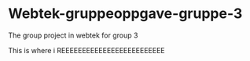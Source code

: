 # Webtek-gruppeoppgave-gruppe-3
The group project in webtek for group 3

This is where i REEEEEEEEEEEEEEEEEEEEEEEEE
